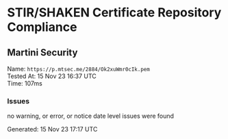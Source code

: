 # STIR/SHAKEN Certificate Repository Compliance

## Martini Security

Name: `https://p.mtsec.me/2884/Ok2xuWmr0cIk.pem`\
Tested At: 15 Nov 23 16:37 UTC\
Time: 107ms

### Issues

no warning, or error, or notice date level issues were found

Generated: 15 Nov 23 17:17 UTC